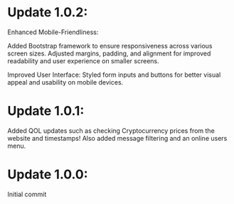 # Update 1.0.2:
Enhanced Mobile-Friendliness:

Added Bootstrap framework to ensure responsiveness across various screen sizes.
Adjusted margins, padding, and alignment for improved readability and user experience on smaller screens.

Improved User Interface:
Styled form inputs and buttons for better visual appeal and usability on mobile devices.

# Update 1.0.1:
Added QOL updates such as checking Cryptocurrency prices from the website and timestamps! Also added message filtering and an online users menu.

# Update 1.0.0:
Initial commit
